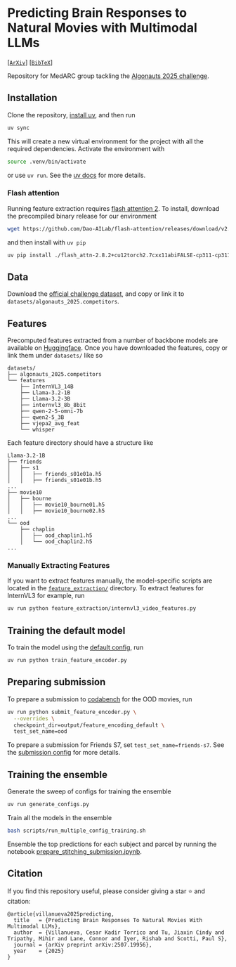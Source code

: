 # Predicting Brain Responses to Natural Movies with Multimodal LLMs
[[`ArXiv`](https://arxiv.org/abs/2507.19956)] [[`BibTeX`](#citation)]

Repository for MedARC group tackling the [Algonauts 2025 challenge](https://algonautsproject.com/).

## Installation

Clone the repository, [install uv](https://docs.astral.sh/uv/getting-started/installation/), and then run

```sh
uv sync
```

This will create a new virtual environment for the project with all the required dependencies. Activate the environment with

```bash
source .venv/bin/activate
```

or use `uv run`. See the [uv docs](https://docs.astral.sh/uv/getting-started/) for more details.

### Flash attention

Running feature extraction requires [flash attention 2](https://github.com/Dao-AILab/flash-attention). To install, download the precompiled binary release for our environment

```sh
wget https://github.com/Dao-AILab/flash-attention/releases/download/v2.8.2/flash_attn-2.8.2+cu12torch2.7cxx11abiFALSE-cp311-cp311-linux_x86_64.wh
```

and then install with `uv pip`

```sh
uv pip install ./flash_attn-2.8.2+cu12torch2.7cxx11abiFALSE-cp311-cp311-linux_x86_64.whl
```

## Data

Download the [official challenge dataset](https://github.com/courtois-neuromod/algonauts_2025.competitors), and copy or link it to `datasets/algonauts_2025.competitors`.

## Features

Precomputed features extracted from a number of backbone models are available on [Huggingface](https://huggingface.co/datasets/medarc/algonauts_2025.features). Once you have downloaded the features, copy or link them under `datasets/` like so


```
datasets/
├── algonauts_2025.competitors
└── features
    ├── InternVL3_14B
    ├── Llama-3.2-1B
    ├── Llama-3.2-3B
    ├── internvl3_8b_8bit
    ├── qwen-2-5-omni-7b
    ├── qwen2-5_3B
    ├── vjepa2_avg_feat
    └── whisper
```

Each feature directory should have a structure like

```
Llama-3.2-1B
├── friends
│   ├── s1
│   │   ├── friends_s01e01a.h5
│   │   ├── friends_s01e01b.h5
...
├── movie10
│   ├── bourne
│   │   ├── movie10_bourne01.h5
│   │   ├── movie10_bourne02.h5
...
└── ood
    ├── chaplin
    │   ├── ood_chaplin1.h5
    │   └── ood_chaplin2.h5
...
```

### Manually Extracting Features

If you want to extract features manually, the model-specific scripts are located in the [`feature_extraction/`](./feature_extraction/) directory. To extract features for InternVL3 for example, run

```sh
uv run python feature_extraction/internvl3_video_features.py
```

<!-- Nb this runs but failed for my with this error

```
RuntimeError: Error loading audio from /home/connor/algonauts2025.release/datasets/algonauts_2025.competitors/stimuli/movies/ood/pulpfiction/task-pulpfiction1_video.mkv: Error opening '/home/connor/algonauts2025.release/datasets/algonauts_2025.competitors/stimuli/movies/ood/pulpfiction/task-pulpfiction1_video.mkv': Format not recognised.
``` -->

## Training the default model

To train the model using the [default config](config/default_feature_encoding.yaml), run

```sh
uv run python train_feature_encoder.py
```

## Preparing submission

To prepare a submission to [codabench](https://www.codabench.org/competitions/9483/) for the OOD movies, run

```bash
uv run python submit_feature_encoder.py \
  --overrides \
  checkpoint_dir=output/feature_encoding_default \
  test_set_name=ood
```

To prepare a submission for Friends S7, set `test_set_name=friends-s7`. See the [submission config](config/default_submission.yaml) for more details.

## Training the ensemble

Generate the sweep of configs for training the ensemble

```bash
uv run generate_configs.py
```

Train all the models in the ensemble

```bash
bash scripts/run_multiple_config_training.sh
```

Ensemble the top predictions for each subject and parcel by running the notebook [prepare_stitching_submission.ipynb](prepare_stitching_submission.ipynb).

## Citation

If you find this repository useful, please consider giving a star :star: and citation:

```
@article{villanueva2025predicting,
  title   = {Predicting Brain Responses To Natural Movies With Multimodal LLMs},
  author  = {Villanueva, Cesar Kadir Torrico and Tu, Jiaxin Cindy and Tripathy, Mihir and Lane, Connor and Iyer, Rishab and Scotti, Paul S},
  journal = {arXiv preprint arXiv:2507.19956},
  year    = {2025}
}
```
